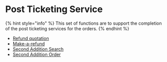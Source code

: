 # Post Ticketing Service

{% hint style="info" %}
This set of functions are to support the completion of the post ticketing services for the orders.
{% endhint %}

<!-- - [Offer ancillary list](offer-ancillary-list.md) -->
<!-- - [Add ancillaries](add-ancillaries.md) -->
- [Refund quotation](refund-quotation.md)
- [Make-a-refund](make-a-refund.md)
- [Second Addition Search](offer-ancillary-list.md)
- [Second Addition Order](add-ancillaries.md) 


